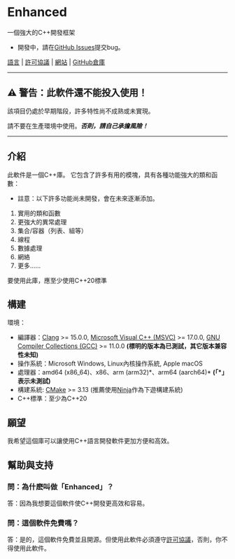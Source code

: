 # Enhanced

一個強大的C++開發框架

- 開發中，請在[GitHub Issues](https://github.com/enhancedlib/enhanced/issues)提交bug。

[語言](LANGUAGES.md) | [許可協議](../LICENSE) | [網站](https://enhancedlib.github.io/) | [GitHub倉庫](https://github.com/enhancedlib/enhanced/)

---

## ⚠ **警告：此軟件還不能投入使用！**

該項目仍處於早期階段，許多特性尚不成熟或未實現。

請不要在生產環境中使用。***否則，請自己承擔風險！***

---

## 介紹

此軟件是一個C++庫。
它包含了許多有用的模塊，具有各種功能強大的類和函數：

- 註意：以下許多功能尚未開發，會在未來逐漸添加。

1. 實用的類和函數
2. 更強大的異常處理
3. 集合/容器（列表、組等）
4. 線程
5. 數據處理
6. 網絡
7. 更多……

要使用此庫，應至少使用C++20標準

## 構建

環境：

- 編譯器：[Clang](https://clang.llvm.org/) >= 15.0.0, [Microsoft Visual C++ (MSVC)](https://visualstudio.microsoft.com/vs/features/cplusplus/) >= 17.0.0, [GNU Compiler Collections (GCC)](https://gcc.gnu.org/) >= 11.0.0 **(標明的版本為已測試，其它版本兼容性未知)**
- 操作系統：Microsoft Windows, Linux內核操作系統, Apple macOS
- 處理器：amd64 (x86_64)、x86、arm (arm32)\*、arm64 (aarch64)\* **(「\*」表示未測試)**
- 構建系統: [CMake](https://cmake.org/) >= 3.13 (推薦使用[Ninja](https://ninja-build.org)作為下遊構建系統)
- C++標準：至少為C++20

## 願望

我希望這個庫可以讓使用C++語言開發軟件更加方便和高效。

## 幫助與支持

### 問：為什麽叫做「Enhanced」？

答：因為我想要這個軟件使C++開發更高效和容易。

### 問：這個軟件免費嗎？

答：是的，這個軟件免費並且開源。但使用此軟件必須遵守[許可協議](../LICENSE)，否則，你不得使用此軟件。
